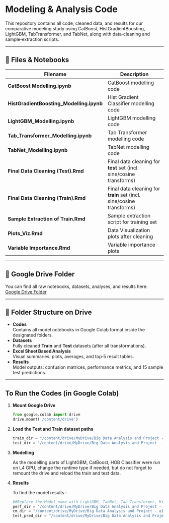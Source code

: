 # Modeling & Analysis Code

This repository contains all code, cleaned data, and results for our comparative modeling study using CatBoost, HistGradientBoosting, LightGBM, TabTransformer, and TabNet, along with data‑cleaning and sample‑extraction scripts.

---

## 📂 Files & Notebooks

| Filename                                  | Description                                                      |
|-------------------------------------------|------------------------------------------------------------------|
| **CatBoost Modelling.ipynb**              | CatBoost modelling code                                          |
| **HistGradientBoosting_Modelling.ipynb**  | Hist Gradient Classifier modelling code                          |
| **LightGBM_Modelling.ipynb**              | LightGBM modelling code                                          |
| **Tab_Transformer_Modelling.ipynb**       | Tab Transformer modelling code                                   |
| **TabNet_Modelling.ipynb**                | TabNet modelling code                                            |
| **Final Data Cleaning (Test).Rmd**        | Final data cleaning for **test** set (incl. sine/cosine transforms) |
| **Final Data Cleaning (Train).Rmd**       | Final data cleaning for **train** set (incl. sine/cosine transforms)|
| **Sample Extraction of Train.Rmd**        | Sample extraction script for training set                        |
| **Plots_Viz.Rmd**                         | Data Visualization plots after cleaning                          |
| **Variable Importance.Rmd**               | Variable importance plots                                        |

---

## 🔗 Google Drive Folder

You can find all raw notebooks, datasets, analyses, and results here:  
[Google Drive Folder](https://drive.google.com/drive/folders/1__yIOXnz5ExNXI1e-uAAzDJL2rJfb4oC?usp=sharing)

---

## 📁 Folder Structure on Drive

- **Codes**  
  Contains all model notebooks in Google Colab format inside the designated folders.
- **Datasets**  
  Fully cleaned **Train** and **Test** datasets (after all transformations).
- **Excel Sheet Based Analysis**  
  Visual summaries: plots, averages, and top‑5 result tables.
- **Results**  
  Model outputs: confusion matrices, performance metrics, and 15 sample test predictions.

---

##  To Run the Codes (in Google Colab)

1. **Mount Google Drive**
   ```python
   from google.colab import drive
   drive.mount('/content/drive')
2. **Load the Test and Train dataset paths**
   ```python
   train_dir = "/content/drive/MyDrive/Big Data Analysis and Project - a1906525/Datasets/crime_train_final.csv"
   test_dir = "/content/drive/MyDrive/Big Data Analysis and Project - a1906525/Datasets/crime_test_cleaned.csv"
3. **Modelling**
   
   As the modelling parts of LightGBM, CatBoost, HGB Classifier were run on L4 GPU, change the runtime type if needed, but do not forget to remount the drive and reload the train and        test data.
4. **Results**

   To find the model results :
   ```python
   ##Replace the Model_name with LightGBM, TabNet, Tab Transformer, HistGradientBoosting, CatBoost as needed.
   perf_dir = "/content/drive/MyDrive/Big Data Analysis and Project - a1906525/Results/Model_name/Performance Metrics" 
   cm_dir = "/content/drive/MyDrive/Big Data Analysis and Project - a1906525/Results/Model_name/Confusion Matrices"
   test_pred_dir = "/content/drive/MyDrive/Big Data Analysis and Project - a1906525/Model_name/LightGBM/Test Results"
